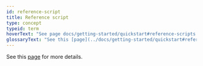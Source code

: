 ```yaml
---
id: reference-script
title: Reference script
type: concept
typeid: term
hoverText: "See page docs/getting-started/quickstart#reference-scripts for more details."
glossaryText: "See this [page](../docs/getting-started/quickstart#reference-scripts) for more details."
---
```


See this [page](../docs/getting-started/quickstart#reference-scripts) for more details.
